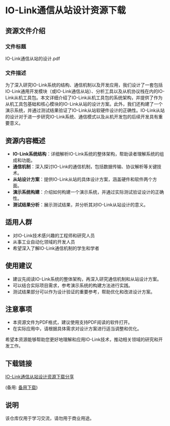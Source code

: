 # IO-Link通信从站设计资源下载

## 资源文件介绍

### 文件标题
IO-Link通信从站的设计.pdf

### 文件描述
为了深入研究IO-Link系统的结构、通信机制以及开发应用，我们设计了一套包括IO-Link通用开发模块（或IO-Link通信从站）、分析工具以及从机协议栈在内的IO-Link从机工具包。本文详细介绍了IO-Link从机工具包的系统架构，并提供了作为从机工具包基础和核心模块的IO-Link从站的设计方案。此外，我们还构建了一个演示系统，并通过测试结果验证了IO-Link从站软硬件设计的正确性。IO-Link从站的设计对于进一步研究IO-Link系统、通信模式以及从机开发包的后续开发具有重要意义。

## 资源内容概述

- **IO-Link系统结构**：详细解析IO-Link系统的整体架构，帮助读者理解系统的组成和功能。
- **通信机制**：深入探讨IO-Link的通信机制，包括数据传输、协议解析等关键技术。
- **从站设计方案**：提供IO-Link从站的具体设计方案，涵盖硬件和软件两个方面。
- **演示系统构建**：介绍如何构建一个演示系统，并通过实际测试验证设计的正确性。
- **测试结果分析**：展示测试结果，并分析其对IO-Link从站设计的意义。

## 适用人群

- 对IO-Link技术感兴趣的工程师和研究人员
- 从事工业自动化领域的开发人员
- 希望深入了解IO-Link通信机制的学生和学者

## 使用建议

- 建议先阅读IO-Link系统的整体架构，再深入研究通信机制和从站设计方案。
- 可以结合实际项目需求，参考演示系统的构建方法进行实践。
- 测试结果部分可以作为设计验证的重要参考，帮助优化和改进设计方案。

## 注意事项

- 本资源文件为PDF格式，建议使用支持PDF阅读的软件打开。
- 在实际应用中，请根据具体需求对设计方案进行适当调整和优化。

希望本资源能够帮助您更好地理解和应用IO-Link技术，推动相关领域的研究和开发工作。

## 下载链接
[IO-Link通信从站设计资源下载分享](https://pan.quark.cn/s/add646cbd5aa) 

(备用: [备用下载](https://pan.baidu.com/s/1clnfPM9QJ9AIjTdOO0bQgA?pwd=1234))

## 说明

该仓库仅用于学习交流，请勿用于商业用途。
